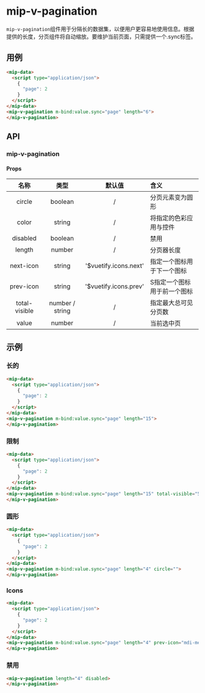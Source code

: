 # mip-v-pagination

`mip-v-pagination`组件用于分隔长的数据集，以便用户更容易地使用信息。根据提供的长度，分页组件将自动缩放。要维护当前页面，只需提供一个.sync标签。

## 用例

```html
<mip-data>
  <script type="application/json">
    {
      "page": 2
    }
  </script>
</mip-data>
<mip-v-pagination m-bind:value.sync="page" length="6">
</mip-v-pagination>
```

## API

### mip-v-pagination

#### Props

名称|类型|默认值|含义
:--:|:--:|:--:|:---
circle|boolean|/|分页元素变为圆形
color|string|/|将指定的色彩应用与控件
disabled|boolean|/|禁用
length|number|/|分页器长度
next-icon|string|'$vuetify.icons.next'|指定一个图标用于下一个图标
prev-icon|string|'$vuetify.icons.prev'|S指定一个图标用于前一个图标
total-visible|number / string|/|指定最大总可见分页数
value|number|/|当前选中页

## 示例

### 长的

```html
<mip-data>
  <script type="application/json">
    {
      "page": 2
    }
  </script>
</mip-data>
<mip-v-pagination m-bind:value.sync="page" length="15">
</mip-v-pagination>
```

### 限制

```html
<mip-data>
  <script type="application/json">
    {
      "page": 2
    }
  </script>
</mip-data>
<mip-v-pagination m-bind:value.sync="page" length="15" total-visible="5">
</mip-v-pagination>
```

### 圆形

```html
<mip-data>
  <script type="application/json">
    {
      "page": 2
    }
  </script>
</mip-data>
<mip-v-pagination m-bind:value.sync="page" length="4" circle="">
</mip-v-pagination>
```

### Icons

```html
<mip-data>
  <script type="application/json">
    {
      "page": 2
    }
  </script>
</mip-data>
<mip-v-pagination m-bind:value.sync="page" length="4" prev-icon="mdi-menu-left" next-icon="mdi-menu-right">
</mip-v-pagination>
```

### 禁用

```html
<mip-v-pagination length="4" disabled>
</mip-v-pagination>
```
